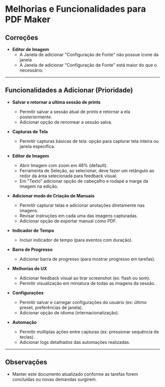 # Melhorias e Funcionalidades para PDF Maker

## Correções

- **Editor de Imagem**
  - A Janela de adicionar "Configuração de Fonte" não possue ícone da janela
  - A Janela de adicionar "Configuração de Fonte" está maior do que o necessário.

---

## Funcionalidades a Adicionar (Prioridade)

- **Salvar e retornar a ultima sessão de prints**
  - Permitir salvar a sessão atual de prints e retornar a ela posteriormente.
  - Adicionar opção de renomear a sessão salva.

- **Capturas de Tela**
  - Permitir capturas básicas de tela: opção para capturar tela inteira ou janela específica.

- **Editor de Imagem**
  - Abrir Imagem com zoom em 48% (default).
  - Ferramenta de Seleção, ao selecionar, deve fazer um retângulo ao redor da área selecionada para feedback visual.
  - Em "Texto" adicionar opção de cabeçalho e rodapé a marge da imagem na edição.
  
- **Adicionar modo de Criação de Manuais**
  - Permitir capturar telas e adicionar anotações diretamente nas imagens.
  - Revisar instruções em cada uma das imagens capturadas.
  - Adicionar opção de exportar manual como PDF.

- **Indicador de Tempo**
  - Incluir indicador de tempo (para eventos com duração).

- **Barra de Progresso**
  - Adicionar barra de progresso (para mostrar progresso em tarefas).

- **Melhorias de UX**
  - Adicionar feedback visual ao tirar screenshot (ex: flash ou som).
  - Permitir visualização em miniatura de todas as imagens da sessão.

- **Configurações**
  - Permitir salvar e carregar configurações do usuário (ex: último preset, preferências de janela).
  - Adicionar opção de idioma (internacionalização).

- **Automação**
  - Permitir múltiplas ações entre capturas (ex: pressionar sequência de teclas).
  - Adicionar logs detalhados das automações realizadas.

---

## Observações

- Manter este documento atualizado conforme as tarefas forem concluídas ou novas demandas surgirem.
